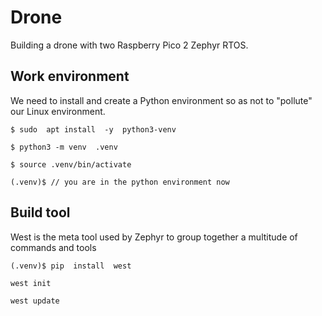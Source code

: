 # Drone
Building a drone with two Raspberry Pico 2 Zephyr RTOS.

## Work environment
We need to install and create a Python environment 
so as not to "pollute" our Linux environment.
```
$ sudo  apt install  -y  python3-venv
```
```
$ python3 -m venv  .venv
```
```
$ source .venv/bin/activate
```
```
(.venv)$ // you are in the python environment now
```
## Build tool
West is the meta tool used by Zephyr to group together a multitude of commands and tools
```
(.venv)$ pip  install  west
```
```
west init
```
```
west update
```


